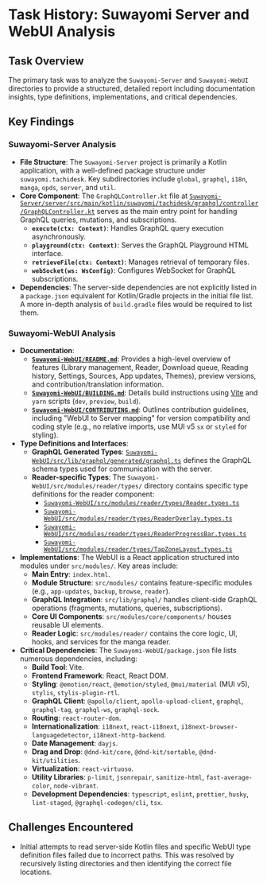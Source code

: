# Task History: Suwayomi Server and WebUI Analysis

## Task Overview
The primary task was to analyze the `Suwayomi-Server` and `Suwayomi-WebUI` directories to provide a structured, detailed report including documentation insights, type definitions, implementations, and critical dependencies.

## Key Findings

### Suwayomi-Server Analysis
*   **File Structure**: The `Suwayomi-Server` project is primarily a Kotlin application, with a well-defined package structure under `suwayomi.tachidesk`. Key subdirectories include `global`, `graphql`, `i18n`, `manga`, `opds`, `server`, and `util`.
*   **Core Component**: The `GraphQLController.kt` file at [`Suwayomi-Server/server/src/main/kotlin/suwayomi/tachidesk/graphql/controller/GraphQLController.kt`](Suwayomi-Server/server/src/main/kotlin/suwayomi/tachidesk/graphql/controller/GraphQLController.kt) serves as the main entry point for handling GraphQL queries, mutations, and subscriptions.
    *   **`execute(ctx: Context)`**: Handles GraphQL query execution asynchronously.
    *   **`playground(ctx: Context)`**: Serves the GraphQL Playground HTML interface.
    *   **`retrieveFile(ctx: Context)`**: Manages retrieval of temporary files.
    *   **`webSocket(ws: WsConfig)`**: Configures WebSocket for GraphQL subscriptions.
*   **Dependencies**: The server-side dependencies are not explicitly listed in a `package.json` equivalent for Kotlin/Gradle projects in the initial file list. A more in-depth analysis of `build.gradle` files would be required to list them.

### Suwayomi-WebUI Analysis
*   **Documentation**:
    *   **[`Suwayomi-WebUI/README.md`](Suwayomi-WebUI/README.md)**: Provides a high-level overview of features (Library management, Reader, Download queue, Reading history, Settings, Sources, App updates, Themes), preview versions, and contribution/translation information.
    *   **[`Suwayomi-WebUI/BUILDING.md`](Suwayomi-WebUI/BUILDING.md)**: Details build instructions using [Vite](https://vitejs.dev/) and `yarn` scripts (`dev`, `preview`, `build`).
    *   **[`Suwayomi-WebUI/CONTRIBUTING.md`](Suwayomi-WebUI/CONTRIBUTING.md)**: Outlines contribution guidelines, including "WebUI to Server mapping" for version compatibility and coding style (e.g., no relative imports, use MUI v5 `sx` or `styled` for styling).
*   **Type Definitions and Interfaces**:
    *   **GraphQL Generated Types**: [`Suwayomi-WebUI/src/lib/graphql/generated/graphql.ts`](Suwayomi-WebUI/src/lib/graphql/generated/graphql.ts) defines the GraphQL schema types used for communication with the server.
    *   **Reader-specific Types**: The `Suwayomi-WebUI/src/modules/reader/types/` directory contains specific type definitions for the reader component:
        *   [`Suwayomi-WebUI/src/modules/reader/types/Reader.types.ts`](Suwayomi-WebUI/src/modules/reader/types/Reader.types.ts)
        *   [`Suwayomi-WebUI/src/modules/reader/types/ReaderOverlay.types.ts`](Suwayomi-WebUI/src/modules/reader/types/ReaderOverlay.types.ts)
        *   [`Suwayomi-WebUI/src/modules/reader/types/ReaderProgressBar.types.ts`](Suwayomi-WebUI/src/modules/reader/types/ReaderProgressBar.types.ts)
        *   [`Suwayomi-WebUI/src/modules/reader/types/TapZoneLayout.types.ts`](Suwayomi-WebUI/src/modules/reader/types/TapZoneLayout.types.ts)
*   **Implementations**: The WebUI is a React application structured into modules under `src/modules/`. Key areas include:
    *   **Main Entry**: `index.html`.
    *   **Module Structure**: `src/modules/` contains feature-specific modules (e.g., `app-updates`, `backup`, `browse`, `reader`).
    *   **GraphQL Integration**: `src/lib/graphql/` handles client-side GraphQL operations (fragments, mutations, queries, subscriptions).
    *   **Core UI Components**: `src/modules/core/components/` houses reusable UI elements.
    *   **Reader Logic**: `src/modules/reader/` contains the core logic, UI, hooks, and services for the manga reader.
*   **Critical Dependencies**: The `Suwayomi-WebUI/package.json` file lists numerous dependencies, including:
    *   **Build Tool**: Vite.
    *   **Frontend Framework**: React, React DOM.
    *   **Styling**: `@emotion/react`, `@emotion/styled`, `@mui/material` (MUI v5), `stylis`, `stylis-plugin-rtl`.
    *   **GraphQL Client**: `@apollo/client`, `apollo-upload-client`, `graphql`, `graphql-tag`, `graphql-ws`, `graphql-sock`.
    *   **Routing**: `react-router-dom`.
    *   **Internationalization**: `i18next`, `react-i18next`, `i18next-browser-languagedetector`, `i18next-http-backend`.
    *   **Date Management**: `dayjs`.
    *   **Drag and Drop**: `@dnd-kit/core`, `@dnd-kit/sortable`, `@dnd-kit/utilities`.
    *   **Virtualization**: `react-virtuoso`.
    *   **Utility Libraries**: `p-limit`, `jsonrepair`, `sanitize-html`, `fast-average-color`, `node-vibrant`.
    *   **Development Dependencies**: `typescript`, `eslint`, `prettier`, `husky`, `lint-staged`, `@graphql-codegen/cli`, `tsx`.

## Challenges Encountered
*   Initial attempts to read server-side Kotlin files and specific WebUI type definition files failed due to incorrect paths. This was resolved by recursively listing directories and then identifying the correct file locations.